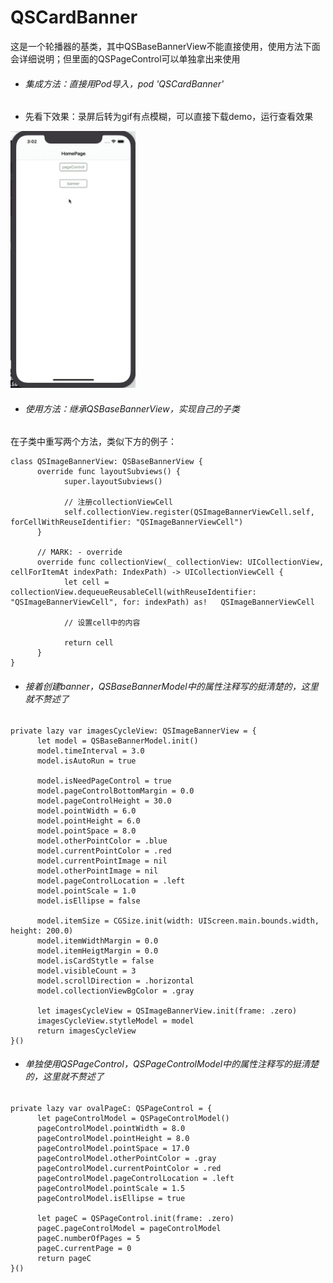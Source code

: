 # QSCardBanner
这是一个轮播器的基类，其中QSBaseBannerView不能直接使用，使用方法下面会详细说明；但里面的QSPageControl可以单独拿出来使用
- ###### 集成方法：直接用Pod导入，pod 'QSCardBanner'

- 先看下效果：录屏后转为gif有点模糊，可以直接下载demo，运行查看效果

<img src="https://github.com/fallpine/QSCardBanner/blob/master/Screenshots/screen_record.gif" width="200"/>

- ###### 使用方法：继承QSBaseBannerView，实现自己的子类
在子类中重写两个方法，类似下方的例子：
```
class QSImageBannerView: QSBaseBannerView {
      override func layoutSubviews() {
            super.layoutSubviews()
      
            // 注册collectionViewCell
            self.collectionView.register(QSImageBannerViewCell.self, forCellWithReuseIdentifier: "QSImageBannerViewCell")
      }
    
      // MARK: - override
      override func collectionView(_ collectionView: UICollectionView, cellForItemAt indexPath: IndexPath) -> UICollectionViewCell {
            let cell = collectionView.dequeueReusableCell(withReuseIdentifier: "QSImageBannerViewCell", for: indexPath) as!   QSImageBannerViewCell
      
            // 设置cell中的内容
        
            return cell
      }
}
```

- ###### 接着创建banner，QSBaseBannerModel中的属性注释写的挺清楚的，这里就不赘述了
```
private lazy var imagesCycleView: QSImageBannerView = {
      let model = QSBaseBannerModel.init()
      model.timeInterval = 3.0
      model.isAutoRun = true
        
      model.isNeedPageControl = true
      model.pageControlBottomMargin = 0.0
      model.pageControlHeight = 30.0
      model.pointWidth = 6.0
      model.pointHeight = 6.0
      model.pointSpace = 8.0
      model.otherPointColor = .blue
      model.currentPointColor = .red
      model.currentPointImage = nil
      model.otherPointImage = nil
      model.pageControlLocation = .left
      model.pointScale = 1.0
      model.isEllipse = false
        
      model.itemSize = CGSize.init(width: UIScreen.main.bounds.width, height: 200.0)
      model.itemWidthMargin = 0.0
      model.itemHeigtMargin = 0.0
      model.isCardStytle = false
      model.visibleCount = 3
      model.scrollDirection = .horizontal
      model.collectionViewBgColor = .gray
        
      let imagesCycleView = QSImageBannerView.init(frame: .zero)
      imagesCycleView.stytleModel = model
      return imagesCycleView
}()
```

- ###### 单独使用QSPageControl，QSPageControlModel中的属性注释写的挺清楚的，这里就不赘述了
```
private lazy var ovalPageC: QSPageControl = {
      let pageControlModel = QSPageControlModel()
      pageControlModel.pointWidth = 8.0
      pageControlModel.pointHeight = 8.0
      pageControlModel.pointSpace = 17.0
      pageControlModel.otherPointColor = .gray
      pageControlModel.currentPointColor = .red
      pageControlModel.pageControlLocation = .left
      pageControlModel.pointScale = 1.5
      pageControlModel.isEllipse = true
        
      let pageC = QSPageControl.init(frame: .zero)
      pageC.pageControlModel = pageControlModel
      pageC.numberOfPages = 5
      pageC.currentPage = 0
      return pageC
}()
```
